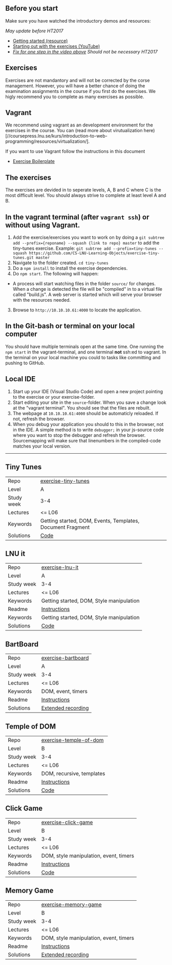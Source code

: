 ## Before you start
Make sure you have watched the introductory demos and resources:

*May update before HT2017*

* [Getting started (resource)](https://coursepress.lnu.se/kurs/introduction-to-web-programming/getting-started/)
* [Starting out with the exercises (YouTube)](https://youtu.be/hTGhzYGqLKI)
* *[Fix for one step in the video above](https://youtu.be/0D9dbTJWRMw) Should not be necessary HT2017*


## Exercises
Exercises are not mandantory and will not be corrected by the corse management. However, you will have a better chance of doing the examination assignments in the course if you first do the exercises. We higly recommend you to complete as many exercises as possible.

## Vagrant
We recommend using vagrant as an development environment for the exercises in the course. You can (read more about virutualization here)[//coursepress.lnu.se/kurs/introduction-to-web-programming/resources/virtualization/].

If you want to use Vagrant follow the instructions in this document

* [Exercise Boilerplate](https://github.com/1dv525/exercise-boilerplate/blob/master/README.md)

## The exercises

The exercises are devided in to seperate levels, A, B and C where C is the most difficult level. You should always strive to complete at least level A and B.


## In the vagrant terminal (after `vagrant ssh`) or without using Vagrant.
1. Add the exercise/exercises you want to work on by doing a `git subtree add --prefix={reponame} --squash {link to repo} master` to add the tiny-tunes exercise. Example: `git subtree add --prefix=tiny-tunes --squash https://github.com/CS-LNU-Learning-Objects/exercise-tiny-tunes.git master`
2. Navigate to the folder created. `cd tiny-tunes`
3. Do a `npm install` to install the exercise dependencies. 
2. Do `npm start`. The following will happen:
  * A process will start watching files in the folder `source/` for changes. When a change is detected the file will be "compiled" in to a virtual file called "build.js". A web server is started which will serve your browser with the resources needed.
3. Browse to `http://10.10.10.61:4000` to locate the application.

## In the Git-bash or terminal on your local computer
You should have multiple terminals open at the same time. One running the `npm start`  in the vagrant-terminal, and one terminal **not** ssh:ed to vagrant. In the terminal on your local machine you could to tasks like committing and pushing to GitHub. 

## Local IDE
1. Start up your IDE (Visual Studio Code) and open a new project pointing to the exercise or your exercise-folder. 
2. Start editing your site in the `source`-folder. When you save a change look at the "vagrant terminal". You should see that the files are rebuilt. 
3. The webpage at `10.10.10.61:4000` should be automaticly reloaded. If not, refresh the browser.
4. When you debug your application you should to this in the browser, not in the IDE. A simple method is to write `debugger;` in your js-source code where you want to stop the debugger and refresh the browser. Sourcemapping will make sure that linenumbers in the compiled-code matches your local version.


***

## Tiny Tunes
|  |  |
| ------------- | ------------- |
|  Repo | [exercise-tiny-tunes](https://github.com/CS-LNU-Learning-Objects/exercise-tiny-tunes) |
| Level  | A  |
| Study week  | 3-4 |
| Lectures| <= L06 |
| Keywords| Getting started, DOM, Events, Templates, Document Fragment|
| Solutions| [Code](https://github.com/CS-LNU-Learning-Objects/exercise-tiny-tunes/tree/solution) |

## LNU it
|  |  |
| ------------- | ------------- |
|  Repo | [exercise-lnu-it](https://github.com/CS-LNU-Learning-Objects/exercise-lnu-it) |
| Level  | A  |
| Study week  | 3-4 |
| Lectures| <= L06 |
| Keywords| Getting started, DOM, Style manipulation|
| Readme | [Instructions](https://github.com/CS-LNU-Learning-Objects/client-side-javascript-exercise/blob/lnu-it/exercise/lnu-it/README.md)|
| Keywords| Getting started, DOM, Style manipulation|
|Solutions| [Code](https://github.com/CS-LNU-Learning-Objects/exercise-lnu-it/tree/solution)|

## BartBoard
|  |  |
| ------------- | ------------- |
|  Repo | [exercise-bartboard](https://github.com/CS-LNU-Learning-Objects/exercise-bartboard) |
| Level  | A  |
| Study week  | 3-4 |
| Lectures| <= L06 |
| Keywords| DOM, event, timers|
| Readme | [Instructions](https://github.com/CS-LNU-Learning-Objects/exercise-bartboard/blob/master/README.md)|
| Solutions | [Extended recording](https://youtu.be/I7HJwo98EQE)|


## Temple of DOM
|  |  |
| ------------- | ------------- |
|  Repo | [exercise-temple-of-dom](https://github.com/CS-LNU-Learning-Objects/exercise-temple-of-dom) |
| Level  | B  |
| Study week  | 3-4 |
| Lectures| <= L06 |
| Keywords| DOM, recursive, templates|
| Readme | [Instructions](https://github.com/CS-LNU-Learning-Objects/exercise-temple-of-dom/blob/master/README.md)|
| Solutions | [Code](https://github.com/CS-LNU-Learning-Objects/exercise-temple-of-dom/tree/solution) |

## Click Game
|  |  |
| ------------- | ------------- |
|  Repo | [exercise-click-game](https://github.com/CS-LNU-Learning-Objects/exercise-click-game) |
| Level  | B  |
| Study week  | 3-4 |
| Lectures| <= L06 |
| Keywords| DOM, style manipulation, event, timers|
| Readme | [Instructions](https://github.com/CS-LNU-Learning-Objects/exercise-click-game/blob/master/README.md)|
| Solutions| [Code](https://github.com/CS-LNU-Learning-Objects/exercise-click-game/tree/solution) |

## Memory Game
|  |  |
| ------------- | ------------- |
|  Repo | [exercise-memory-game](https://github.com/CS-LNU-Learning-Objects/exercise-memory-game) |
| Level  | B  |
| Study week  | 3-4 |
| Lectures| <= L06 |
| Keywords| DOM, style manipulation, event, timers|
| Readme | [Instructions](https://github.com/CS-LNU-Learning-Objects/exercise-memory-game/blob/master/README.md)|
| Solutions | [Extended recording](https://youtu.be/8Mt0Buk3rK0)|
